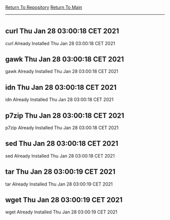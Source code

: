 [Return To Repository](https://github.com/bast69/piholeparser/)
[Return To Main](https://github.com/bast69/piholeparser/blob/master/RecentRunLogs/Mainlog.md)
____________________________________
# 
## curl Thu Jan 28 03:00:18 CET 2021
curl Already Installed Thu Jan 28 03:00:18 CET 2021
## gawk Thu Jan 28 03:00:18 CET 2021
gawk Already Installed Thu Jan 28 03:00:18 CET 2021
## idn Thu Jan 28 03:00:18 CET 2021
idn Already Installed Thu Jan 28 03:00:18 CET 2021
## p7zip Thu Jan 28 03:00:18 CET 2021
p7zip Already Installed Thu Jan 28 03:00:18 CET 2021
## sed Thu Jan 28 03:00:18 CET 2021
sed Already Installed Thu Jan 28 03:00:18 CET 2021
## tar Thu Jan 28 03:00:19 CET 2021
tar Already Installed Thu Jan 28 03:00:19 CET 2021
## wget Thu Jan 28 03:00:19 CET 2021
wget Already Installed Thu Jan 28 03:00:19 CET 2021
